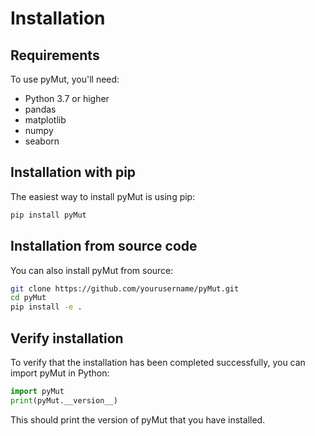 # Installation

## Requirements

To use pyMut, you'll need:

- Python 3.7 or higher
- pandas
- matplotlib
- numpy
- seaborn

## Installation with pip

The easiest way to install pyMut is using pip:

```bash
pip install pyMut
```

## Installation from source code

You can also install pyMut from source:

```bash
git clone https://github.com/yourusername/pyMut.git
cd pyMut
pip install -e .
```

## Verify installation

To verify that the installation has been completed successfully, you can import pyMut in Python:

```python
import pyMut
print(pyMut.__version__)
```

This should print the version of pyMut that you have installed. 